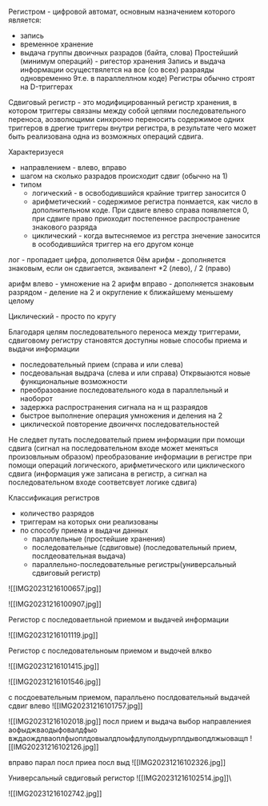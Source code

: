 Регистром - цифровой автомат, основным назначением которого является:
- запись 
- временное хранение
- выдача
группы двоичных разрадов (байта, слова)
Простейший (минимум операций) - ригестор хранения
Запись и выдача информации осуществялется на все (со всех) разраяды одновременно  9т.е. в параллеллном коде)
Регистры обычно строят на D-триггерах

Сдвиговый регистр - это модифицированный регистр хранения, в котором триггеры связаны между собой цепями последовательного переноса, аозволющими синхронно переносить содержимое одних триггеров в дрегие триггеры внутри регистра, в результате чего может быть реализована одна из возможных операций сдвига.

Характеризуеся 
- направлением - влево, вправо
- шагом
на сколько разрадов происходит сдвиг (обычно на 1)
- типом
	- логический - в освободившийся крайние триггер заносится 0
	- арифметический - содержимое регистра понмается, как число в дополнительном коде. При сдвиге влево справа появляется 0, при сдвиге право приоходит постепенное распространение знакового разряда
	- циклический - когда вытесняемое из регстра знечение заносится в осободившийся триггер на его другом конце

лог - пропадает цифра, дополняется 0ём
арифм - дополняется знаковым, если он сдвигается, эквивалент \*2 (лево), \/ 2 (право)

арифм влево - умножение на 2
арифм вправо - дополняется знаковым разрядом - деление на 2 и округление к ближайшему меньшему целому

Циклический - просто по кругу

Благодаря целям последовательного переноса между триггерами, сдвиговому регистру становятся доступны новые способы приема и выдачи информации
- последовательный прием (справа и или слева)
- посдеовальная выдрача (слева и или справа)
Открвыаются новые функциональные возможности
- преобразование последовательного кода в параллельный и наоборот 
- задержка распространения сигнала на  н щ разраядов
- быстрое выполнение операция умножения и деления на 2
- циклической повторение двоичнчх последовательностей

Не следвет путать
последователый прием информации при помощи сдвига (сигнал на последовательном входе может меняться произовльным образом)
преобразование информации в регистре при помощи операций логического, арифметического или циклического сдвига (информация уже записана в регистр, а сигнал на последовательном входе соответсвует логике сдвига)

Классификация регистров
- количество разрядов
- триггерам на которых они реализованы
- по способу приема и выдачи данных
	- параллельные (простейшие хранения)
	- последовательные (сдвиговые) (последовательный прием, послдеовательная выдача)
	- параллельно-последовательные регистры(универсальный сдвиговый регистр)

![[IMG20231216100657.jpg]]

![[IMG20231216100907.jpg]]

Регистор с последоваетльной приемом и выдачей информации

![[IMG20231216101119.jpg]]

Регистор с последовательноым приемом и выдочей влкво

![[IMG20231216101415.jpg]]

![[IMG20231216101546.jpg]]


с посдоевательным приемом, паралльено послдовательный выдачей сдвиг влево
![[IMG20231216101757.jpg]]

![[IMG20231216102018.jpg]]
 посл прием и выдача выбор направлениея аофыджваодыфовалдфыо вждаождлваоплфыоплдовыалдпоыфдлуполдыурплдывопдлжыоващп 
 ![[IMG20231216102126.jpg]]

вправо парал посл приеа посл выд
![[IMG20231216102326.jpg]]

Универсальный свдиговый регистор
![[IMG20231216102514.jpg]]\


![[IMG20231216102742.jpg]]